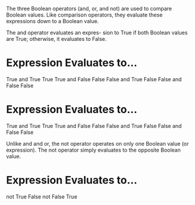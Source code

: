 The three Boolean operators (and, or, and not) are used to compare Boolean
values. Like comparison operators, they evaluate these expressions down
to a Boolean value.

The and operator evaluates an expres-
sion to True if both Boolean values are True; otherwise, it evaluates to False.

# Expression       Evaluates to...
True and True      True
True and False     False
False and True     False
False and False    False

# Expression       Evaluates to...
True and True      True
True and False     False
False and True     False
False and False    False

Unlike and and or, the not operator operates on only one Boolean value (or
expression). The not operator simply evaluates to the opposite Boolean value.

# Expression       Evaluates to...
not True           False
not False          True


